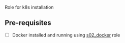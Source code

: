 Role for k8s installation

## Pre-requisites

- [ ] Docker installed and running using [s02_docker](../s02_docker/README.md) role